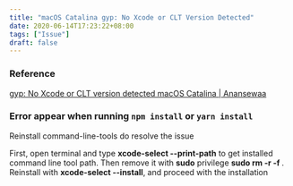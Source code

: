 ```yaml
---
title: "macOS Catalina gyp: No Xcode or CLT Version Detected"
date: 2020-06-14T17:23:22+08:00
tags: ["Issue"]
draft: false
---
```


### Reference
[gyp: No Xcode or CLT version detected macOS Catalina | Anansewaa](https://medium.com/flawless-app-stories/gyp-no-xcode-or-clt-version-detected-macos-catalina-anansewaa-38b536389e8d)

### Error appear when running `npm install` or `yarn install`

Reinstall command-line-tools do resolve the issue

First, open terminal and type **xcode-select --print-path** to get installed command line tool path. Then remove it with **sudo** privilege **sudo rm -r -f <path>**. Reinstall with **xcode-select --install**, and proceed with the installation